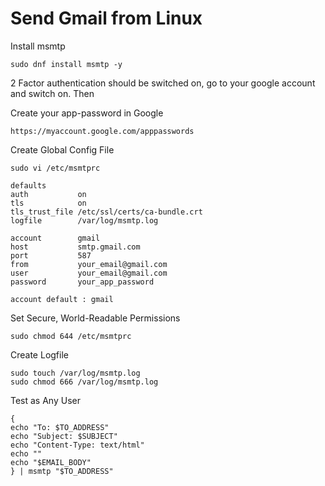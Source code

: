 # Send Gmail from Linux

Install msmtp
```
sudo dnf install msmtp -y
```

2 Factor authentication should be switched on, go to your google account and switch on. Then

Create your app-password in Google
```
https://myaccount.google.com/apppasswords
```

Create Global Config File
```
sudo vi /etc/msmtprc
```
```
defaults
auth           on
tls            on
tls_trust_file /etc/ssl/certs/ca-bundle.crt
logfile        /var/log/msmtp.log

account        gmail
host           smtp.gmail.com
port           587
from           your_email@gmail.com
user           your_email@gmail.com
password       your_app_password

account default : gmail
```

Set Secure, World-Readable Permissions
```
sudo chmod 644 /etc/msmtprc
```

Create Logfile
```
sudo touch /var/log/msmtp.log
sudo chmod 666 /var/log/msmtp.log
```

Test as Any User
```
{
echo "To: $TO_ADDRESS"
echo "Subject: $SUBJECT"
echo "Content-Type: text/html"
echo ""
echo "$EMAIL_BODY"
} | msmtp "$TO_ADDRESS"
```